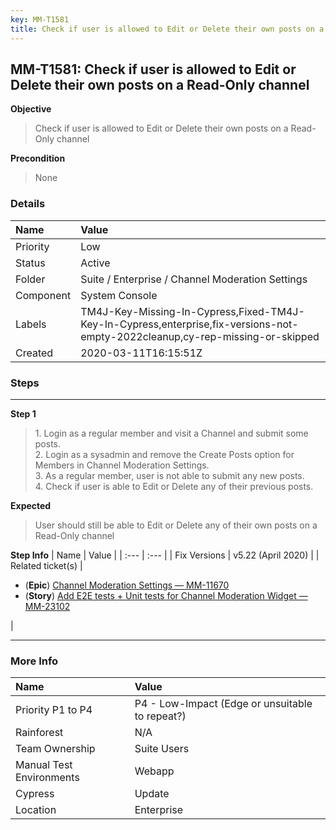 ```yaml
---
key: MM-T1581
title: Check if user is allowed to Edit or Delete their own posts on a Read-Only channel
---
```


## MM-T1581: Check if user is allowed to Edit or Delete their own posts on a Read-Only channel

**Objective**

> <article>Check if user is allowed to Edit or Delete their own posts on a Read-Only channel</article>

**Precondition**

> <article>None</article>

### Details

| Name      | Value                                                                                                                         |
| :-------- | :---------------------------------------------------------------------------------------------------------------------------- |
| Priority  | Low                                                                                                                           |
| Status    | Active                                                                                                                        |
| Folder    | Suite / Enterprise / Channel Moderation Settings                                                                              |
| Component | System Console                                                                                                                |
| Labels    | TM4J-Key-Missing-In-Cypress,Fixed-TM4J-Key-In-Cypress,enterprise,fix-versions-not-empty-2022cleanup,cy-rep-missing-or-skipped |
| Created   | 2020-03-11T16:15:51Z                                                                                                          |

### Steps

<hr/>

**Step 1**

> <article>1. Login as a regular member and visit a Channel and submit some posts. <br />2. Login as a sysadmin and remove the Create Posts option for Members in Channel Moderation Settings. <br />3. As a regular member, user is not able to submit any new posts. <br />4. Check if user is able to Edit or Delete any of their previous posts.</article>

**Expected**

> <article>User should still be able to Edit or Delete any of their own posts on a Read-Only channel</article>

**Step Info**
| Name | Value |
| :--- | :--- |
| Fix Versions | v5.22 (April 2020) |
| Related ticket(s) | <ul><li>(<strong>Epic</strong>) <a href="https://mattermost.atlassian.net/browse/MM-11670">Channel Moderation Settings — MM-11670</a></li><li>(<strong>Story</strong>) <a href="http://mmthttps%3A//mattermost.atlassian.net/browse/MM-23102">Add E2E tests + Unit tests for Channel Moderation Widget — MM-23102</a></li></ul> |

<hr/>

### More Info

| Name                     | Value                                           |
| :----------------------- | :---------------------------------------------- |
| Priority P1 to P4        | P4 - Low-Impact (Edge or unsuitable to repeat?) |
| Rainforest               | N/A                                             |
| Team Ownership           | Suite Users                                     |
| Manual Test Environments | Webapp                                          |
| Cypress                  | Update                                          |
| Location                 | Enterprise                                      |
